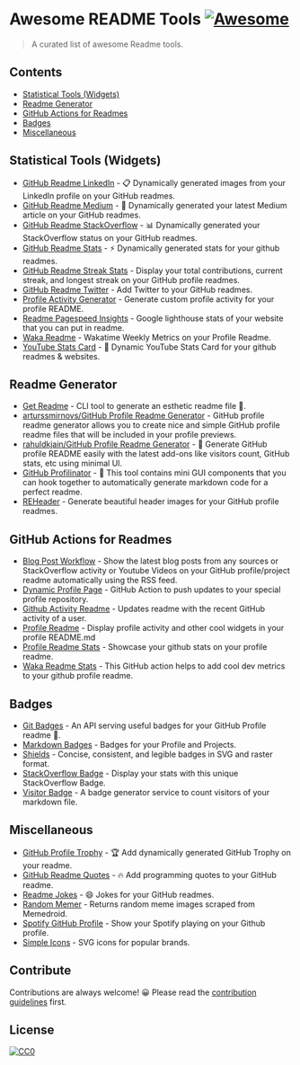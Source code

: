 # Awesome README Tools [![Awesome](https://cdn.rawgit.com/sindresorhus/awesome/d7305f38d29fed78fa85652e3a63e154dd8e8829/media/badge.svg)](https://github.com/sindresorhus/awesome)

> A curated list of awesome Readme tools.

## Contents

- [Statistical Tools (Widgets)](#statistical-tools-widgets)
- [Readme Generator](#readme-generator)
- [GitHub Actions for Readmes](#github-actions-for-readmes)
- [Badges](#badges)
- [Miscellaneous](#miscellaneous)

## Statistical Tools (Widgets)

- [GitHub Readme LinkedIn](https://github.com/soroushchehresa/github-readme-linkedin#readme) - 📋 Dynamically generated images from your LinkedIn profile on your GitHub readmes.
- [GitHub Readme Medium](https://github.com/omidnikrah/github-readme-medium#readme) - 📖 Dynamically generated your latest Medium article on your GitHub readmes.
- [GitHub Readme StackOverflow](https://github.com/omidnikrah/github-readme-stackoverflow#readme) - 📊 Dynamically generated your StackOverflow status on your GitHub readmes.
- [GitHub Readme Stats](https://github.com/anuraghazra/github-readme-stats#readme) - ⚡ Dynamically generated stats for your github readmes.
- [GitHub Readme Streak Stats](https://github.com/DenverCoder1/github-readme-streak-stats#readme) - Display your total contributions, current streak, and longest streak on your GitHub profile readmes.
- [GitHub Readme Twitter](https://github.com/gazf/github-readme-twitter#readme) - Add Twitter to your GitHub readmes.
- [Profile Activity Generator](https://github.com/omidnikrah/profile-activity-generator#readme) - Generate custom profile activity for your profile README.
- [Readme Pagespeed Insights](https://github.com/ankurparihar/readme-pagespeed-insights#readme) - Google lighthouse stats of your website that you can put in readme.
- [Waka Readme](https://github.com/athul/waka-readme#readme) - Wakatime Weekly Metrics on your Profile Readme.
- [YouTube Stats Card](https://github.com/Dhyeythumar/youtube-stats-card#readme) - 🚀 Dynamic YouTube Stats Card for your github readmes & websites.

## Readme Generator

- [Get Readme](https://github.com/luctst/get-readme#readme) - CLI tool to generate an esthetic readme file 🔖.
- [arturssmirnovs/GitHub Profile Readme Generator](https://github.com/arturssmirnovs/github-profile-readme-generator#readme) - GitHub profile readme generator allows you to create nice and simple GitHub profile readme files that will be included in your profile previews.
- [rahuldkjain/GitHub Profile Readme Generator](https://github.com/rahuldkjain/github-profile-readme-generator#readme) - 🚀 Generate GitHub profile README easily with the latest add-ons like visitors count, GitHub stats, etc using minimal UI.
- [GitHub Profilinator](https://github.com/rishavanand/github-profilinator#readme) - 🚀 This tool contains mini GUI components that you can hook together to automatically generate markdown code for a perfect readme.
- [REHeader](https://github.com/khalby786/REHeader#readme) - Generate beautiful header images for your GitHub profile readmes.

## GitHub Actions for Readmes

- [Blog Post Workflow](https://github.com/gautamkrishnar/blog-post-workflow#readme) - Show the latest blog posts from any sources or StackOverflow activity or Youtube Videos on your GitHub profile/project readme automatically using the RSS feed.
- [Dynamic Profile Page](https://github.com/umutphp/github-action-dynamic-profile-page#readme) - GitHub Action to push updates to your special profile repository.
- [Github Activity Readme](https://github.com/jamesgeorge007/github-activity-readme#readme) - Updates readme with the recent GitHub activity of a user.
- [Profile Readme](https://github.com/actions-js/profile-readme#readme) - Display profile activity and other cool widgets in your profile README.md
- [Profile Readme Stats](https://github.com/teoxoy/profile-readme-stats#readme) - Showcase your github stats on your profile readme.
- [Waka Readme Stats](https://github.com/anmol098/waka-readme-stats#readme) - This GitHub action helps to add cool dev metrics to your github profile readme.

## Badges

- [Git Badges](https://github.com/puf17640/git-badges#readme) - An API serving useful badges for your GitHub Profile readme 🚀.
- [Markdown Badges](https://github.com/Ileriayo/markdown-badges#readme) - Badges for your Profile and Projects.
- [Shields](https://github.com/badges/shields#readme) - Concise, consistent, and legible badges in SVG and raster format.
- [StackOverflow Badge](https://github.com/claytonjhamilton/stackoverflow-badge#readme) - Display your stats with this unique StackOverflow Badge.
- [Visitor Badge](https://github.com/jwenjian/visitor-badge#readme) - A badge generator service to count visitors of your markdown file.

## Miscellaneous

- [GitHub Profile Trophy](https://github.com/ryo-ma/github-profile-trophy#readme) - 🏆 Add dynamically generated GitHub Trophy on your readme.
- [GitHub Readme Quotes](https://github.com/PiyushSuthar/github-readme-quotes#readme) - 🔥 Add programming quotes to your GitHub readme.
- [Readme Jokes](https://github.com/ABSphreak/readme-jokes#readme) - 😄 Jokes for your GitHub readmes.
- [Random Memer](https://github.com/techytushar/random-memer#readme) - Returns random meme images scraped from Memedroid.
- [Spotify GitHub Profile](https://github.com/kittinan/spotify-github-profile#readme) - Show your Spotify playing on your Github profile.
- [Simple Icons](https://github.com/simple-icons/simple-icons#readme) - SVG icons for popular brands.

## Contribute

Contributions are always welcome! 😀 Please read the [contribution guidelines](contributing.md) first.

## License

[![CC0](https://licensebuttons.net/p/zero/1.0/88x31.png)](https://creativecommons.org/publicdomain/zero/1.0/)
